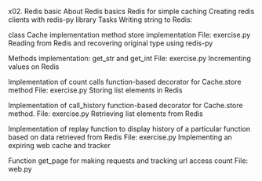 x02. Redis basic
About
Redis basics
Redis for simple caching
Creating redis clients with redis-py library
Tasks
Writing string to Redis:

class Cache implementation
method store implementation
File: exercise.py
Reading from Redis and recovering original type using redis-py

Methods implementation: get_str and get_int
File: exercise.py
Incrementing values on Redis

Implementation of count calls function-based decorator for Cache.store method
File: exercise.py
Storing list elements in Redis

Implementation of call_history function-based decorator for Cache.store method.
File: exercise.py
Retrieving list elements from Redis

Implementation of replay function to display history of a particular function based on data retrieved from Redis
File: exercise.py
Implementing an expiring web cache and tracker

Function get_page for making requests and tracking url access count
File: web.py

